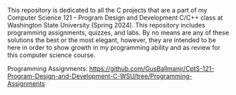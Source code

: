This repository is dedicated to all the C projects that are a part of my Computer Science 121 - Program Design and Development C/C++ class at Washington State University (Spring 2024). This repository includes programming assignments, quizzes, and labs. By no means are any of these solutions the best or the most elegant, however, they are intended to be here in order to show growth in my programming ability and as review for this computer science course.

Programming Assignments:
https://github.com/GusBallmanjr/CptS-121-Program-Design-and-Development-C-WSU/tree/Programming-Assignments
